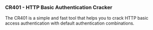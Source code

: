 ### CR401 - HTTP Basic Authentication Cracker
The CR401 is a simple and fast tool that helps you to crack HTTP basic access authentication with default authentication combinations.